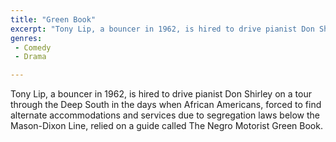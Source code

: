 ```yaml
---
title: "Green Book"
excerpt: "Tony Lip, a bouncer in 1962, is hired to drive pianist Don Shirley on a tour through the Deep South in the days when African Americans, forced to find a..."
genres: 
 - Comedy
 - Drama

---
```


Tony Lip, a bouncer in 1962, is hired to drive pianist Don Shirley on a tour through the Deep South in the days when African Americans, forced to find alternate accommodations and services due to segregation laws below the Mason-Dixon Line, relied on a guide called The Negro Motorist Green Book.
